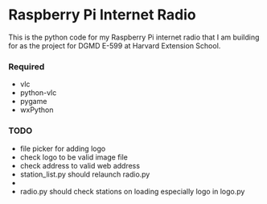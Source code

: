 # Raspberry Pi Internet Radio

This is the python code for my Raspberry Pi internet radio that I am building for as the project for DGMD E-599 at Harvard Extension School.

### Required
* vlc
* python-vlc
* pygame
* wxPython

### TODO
* file picker for adding logo
* check logo to be valid image file
* check address to valid web address
* station_list.py should relaunch radio.py
*
* radio.py should check stations on loading especially logo in logo.py

